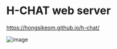 # H-CHAT web server

https://hongsikeom.github.io/h-chat/


![image](https://user-images.githubusercontent.com/49344969/110222808-0135bc80-7ea3-11eb-93ca-1fa3d86aa001.png)







